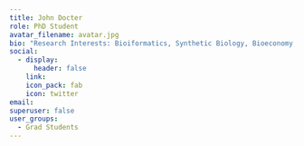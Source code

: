 ```yaml
---
title: John Docter
role: PhD Student
avatar_filename: avatar.jpg
bio: "Research Interests: Bioiformatics, Synthetic Biology, Bioeconomy, and the treason of Isengard"
social:
  - display:
      header: false
    link: 
    icon_pack: fab
    icon: twitter
email: 
superuser: false
user_groups:
  - Grad Students
---
```

